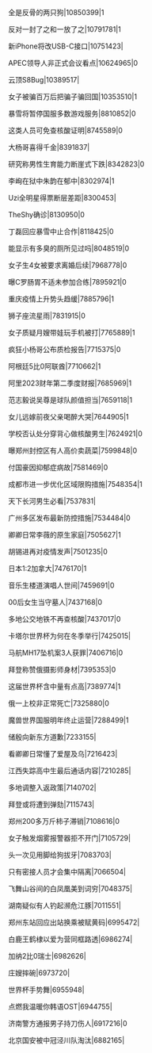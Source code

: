 全是反骨的两只狗|10850399|1

反对一封了之和一放了之|10791781|1

新iPhone将改USB-C接口|10751423|

APEC领导人非正式会议看点|10624965|0

云顶S8Bug|10389517|

女子被骗百万后把骗子骗回国|10353510|1

暴雪将暂停国服多数游戏服务|8810852|0

这类人员可免查核酸证明|8745589|0

大杨哥喜得千金|8391837|

研究称男性生育能力断崖式下跌|8342823|0

李峋在狱中朱韵在郁中|8302974|1

Uzi全明星得票断层差距|8300453|

TheShy确诊|8130950|0

丁磊回应暴雪中止合作|8118425|0

能显示有多臭的厕所见过吗|8048519|0

女子生4女被要求离婚后续|7968778|0

曝C罗肠胃不适未参加合练|7895921|0

重庆疫情上升势头趋缓|7885796|1

狮子座流星雨|7831915|0

女子质疑月嫂带娃玩手机被打|7765889|1

疯狂小杨哥公布质检报告|7715375|0

阿根廷5比0阿联酋|7710662|1

阿里2023财年第二季度财报|7685969|1

范志毅说吴尊是球队颜值担当|7659118|1

女儿远嫁前夜父亲喝醉大哭|7644905|1

学校否认处分穿背心做核酸男生|7624921|0

曝郑州封控区有人高价卖蔬菜|7599848|0

付国豪因抑郁症病故|7581469|0

成都市进一步优化区域限购措施|7548354|1

天下长河男生必看|7537831|

广州多区发布最新防控措施|7534484|0

卿卿日常李薇的原生家庭|7505627|1

胡锡进再对疫情发声|7501235|0

日本1:2加拿大|7476170|1

音乐生楼道演唱人世间|7459691|0

00后女生当守墓人|7437168|0

多地公交地铁不再查核酸|7437017|0

卡塔尔世界杯为何在冬季举行|7425015|

马航MH17坠机案3人获罪|7406716|0

拜登称赞俄摄影师身材|7395353|0

这届世界杯含中量有点高|7389774|1

俄一上校非正常死亡|7325880|0

魔兽世界国服明年终止运营|7288499|1

储殷向新东方道歉|7233155|

看卿卿日常懂了爱屋及乌|7216423|

江西失踪高中生最后通话内容|7210285|

多地调整入返政策|7140702|

拜登或将遭到弹劾|7115743|

郑州200多万斤柿子滞销|7108616|0

女子触发烟雾报警器拒不开门|7105729|

头一次见用脚给狗拔牙|7083703|

只有密接人员才会集中隔离|7066504|

飞舞山谷间的白凤凰美到词穷|7048375|

湖南疑似有人钓起濒危江豚|7011551|

郑州东站回应出站换乘被赋黄码|6995472|

白鹿王鹤棣以爱为营同框路透|6986274|

加纳2比0瑞士|6982626|

庄嫂摔碗|6973720|

世界杯手势舞|6955948|

点燃我温暖你韩语OST|6944755|

济南警方通报男子持刀伤人|6917216|0

北京国安被中冠泾川队淘汰|6882165|

